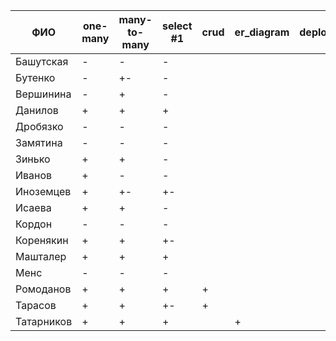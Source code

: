 | **ФИО**    | one-many | many-to-many | select #1 | crud | er_diagram | deploy |
|------------|----------|--------------|-----------|------|------------|--------|
| Башутская  | -        | -            | -         |      |            |        |
| Бутенко    | -        | +-           | -         |      |            |        |
| Вершинина  | -        | +            | -         |      |            |        |
| Данилов    | +        | +            | +         |      |            |        |
| Дробязко   | -        | -            | -         |      |            |        |
| Замятина   | -        | -            | -         |      |            |        |
| Зинько     | +        | +            | -         |      |            |        |
| Иванов     | +        | -            | -         |      |            |        |
| Иноземцев  | +        | +-           | +-        |      |            |        |
| Исаева     | +        | +            | -         |      |            |        |
| Кордон     | -        | -            | -         |      |            |        |
| Коренякин  | +        | +            | +-        |      |            |        |
| Машталер   | +        | +            | +         |      |            |        |
| Менс       | -        | -            | -         |      |            |        |
| Ромоданов  | +        | +            | +         | +    |            |        |
| Тарасов    | +        | +            | +-        | +    |            |        |
| Татарников | +        | +            | +         |      | +          |        |
